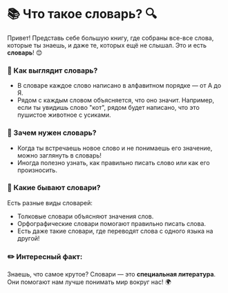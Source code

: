 # 📚 Что такое словарь? 🔍

Привет! Представь себе большую книгу, где собраны все-все слова, которые ты знаешь, и даже те, которых ещё не слышал. Это и есть **словарь**! 😊

### 📖 Как выглядит словарь?

- В словаре каждое слово написано в алфавитном порядке — от А до Я.
- Рядом с каждым словом объясняется, что оно значит. Например, если ты увидишь слово "кот", рядом будет написано, что это пушистое животное с усиками.
  
### 🧠 Зачем нужен словарь?

- Когда ты встречаешь новое слово и не понимаешь его значение, можно заглянуть в словарь!
- Иногда полезно узнать, как правильно писать слово или как его произносить.

### 🎨 Какие бывают словари?

Есть разные виды словарей:
- Толковые словари объясняют значения слов.
- Орфографические словари помогают правильно писать слова.
- Есть даже такие словари, где переводят слова с одного языка на другой!

### ✏️ Интересный факт:

Знаешь, что самое крутое? Словари — это **специальная литература**. Они помогают нам лучше понимать мир вокруг нас! 🌍